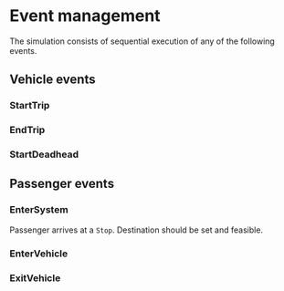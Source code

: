 # Event management

The simulation consists of sequential execution of any of the
following events.

## Vehicle events

### StartTrip

### EndTrip

### StartDeadhead

## Passenger events

### EnterSystem

Passenger arrives at a `Stop`. Destination should be set and feasible.

### EnterVehicle

### ExitVehicle
